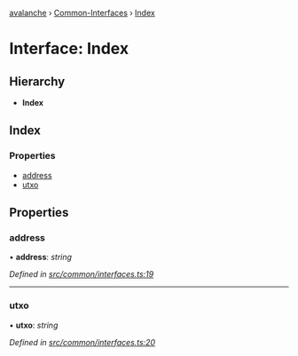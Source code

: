 [avalanche](../README.md) › [Common-Interfaces](../modules/common_interfaces.md) › [Index](common_interfaces.index.md)

# Interface: Index

## Hierarchy

* **Index**

## Index

### Properties

* [address](common_interfaces.index.md#address)
* [utxo](common_interfaces.index.md#utxo)

## Properties

###  address

• **address**: *string*

*Defined in [src/common/interfaces.ts:19](https://github.com/ava-labs/avalanchejs/blob/598fbcc/src/common/interfaces.ts#L19)*

___

###  utxo

• **utxo**: *string*

*Defined in [src/common/interfaces.ts:20](https://github.com/ava-labs/avalanchejs/blob/598fbcc/src/common/interfaces.ts#L20)*
